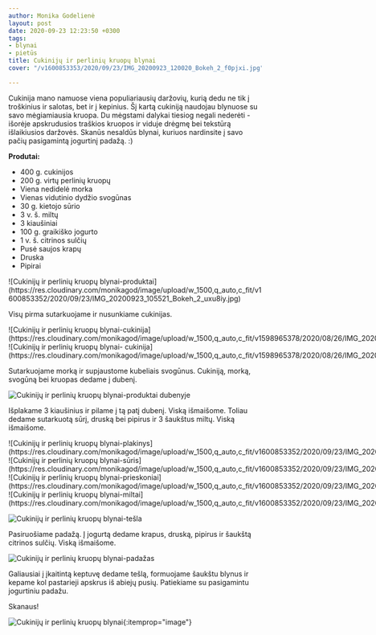 ```yaml
---
author: Monika Godelienė
layout: post
date: 2020-09-23 12:23:50 +0300
tags:
- blynai
- pietūs
title: Cukinijų ir perlinių kruopų blynai
cover: "/v1600853353/2020/09/23/IMG_20200923_120020_Bokeh_2_f0pjxi.jpg"

---
```

Cukinija mano namuose viena populiariausių daržovių, kurią dedu ne tik į troškinius ir salotas, bet ir į kepinius. Šį kartą cukiniją naudojau blynuose su savo mėgiamiausia kruopa. Du mėgstami dalykai tiesiog negali nederėti - išorėje apskrudusios traškios kruopos ir viduje drėgmę bei tekstūrą išlaikiusios daržovės. Skanūs nesaldūs blynai, kuriuos nardinsite į savo pačių pasigamintą jogurtinį padažą. :)

**Produtai:**

* <span itemprop="recipeIngredient">400 g. cukinijos</span>
* <span itemprop="recipeIngredient">200 g. virtų perlinių kruopų</span>
* <span itemprop="recipeIngredient">Viena nedidelė morka</span>
* <span itemprop="recipeIngredient">Vienas vidutinio dydžio svogūnas</span>
* <span itemprop="recipeIngredient">30 g. kietojo sūrio</span>
* <span itemprop="recipeIngredient">3 v. š. miltų</span>
* <span itemprop="recipeIngredient">3 kiaušiniai</span>
* <span itemprop="recipeIngredient">100 g. graikiško jogurto</span>
* <span itemprop="recipeIngredient">1 v. š. citrinos sulčių</span>
* <span itemprop="recipeIngredient">Pusė saujos krapų</span>
* <span itemprop="recipeIngredient">Druska</span>
* <span itemprop="recipeIngredient">Pipirai</span>

<div itemprop="recipeInstructions" markdown="1">  
![Cukinijų ir perlinių kruopų blynai-produktai](https://res.cloudinary.com/monikagod/image/upload/w_1500,q_auto,c_fit/v1600853352/2020/09/23/IMG_20200923_105521_Bokeh_2_uxu8iy.jpg)

Visų pirma sutarkuojame ir nusunkiame  cukinijas.

<div class="row">
<div class="six columns" markdown="1">
![Cukinijų ir perlinių kruopų blynai-cukinija](https://res.cloudinary.com/monikagod/image/upload/w_1500,q_auto,c_fit/v1598965378/2020/08/26/IMG_20200826_130452_Bokeh_hh8n9j.jpg)
</div>
<div class="six columns" markdown="1">
![Cukinijų ir perlinių kruopų blynai- cukinija](https://res.cloudinary.com/monikagod/image/upload/w_1500,q_auto,c_fit/v1598965378/2020/08/26/IMG_20200826_130516_Bokeh_whjssw.jpg)
</div>
</div>  

Sutarkuojame morką ir supjaustome kubeliais svogūnus. Cukiniją, morką, svogūną bei kruopas dedame į dubenį.

![Cukinijų ir perlinių kruopų blynai-produktai dubenyje](https://res.cloudinary.com/monikagod/image/upload/w_1500,q_auto,c_fit/v1600853352/2020/09/23/IMG_20200923_110807_Bokeh_2_sb6jvm.jpg) 
 
Išplakame 3 kiaušinius ir pilame į tą patį dubenį. Viską išmaišome. Toliau dedame sutarkuotą sūrį, druską bei pipirus ir 3 šaukštus miltų. Viską išmaišome.  

<div class="row">
<div class="six columns" markdown="1">
![Cukinijų ir perlinių kruopų blynai-plakinys](https://res.cloudinary.com/monikagod/image/upload/w_1500,q_auto,c_fit/v1600853352/2020/09/23/IMG_20200923_111020_Bokeh_2_l2wkre.jpg)
</div>
<div class="six columns" markdown="1">
![Cukinijų ir perlinių kruopų blynai-sūris](https://res.cloudinary.com/monikagod/image/upload/w_1500,q_auto,c_fit/v1600853352/2020/09/23/IMG_20200923_111547_Bokeh_2_utvbq4.jpg)
</div>
</div> 

<div class="row">
<div class="six columns" markdown="1">
![Cukinijų ir perlinių kruopų blynai-prieskoniai](https://res.cloudinary.com/monikagod/image/upload/w_1500,q_auto,c_fit/v1600853352/2020/09/23/IMG_20200923_111633_Bokeh_2_qljtsu.jpg)
</div>
<div class="six columns" markdown="1">
![Cukinijų ir perlinių kruopų blynai-miltai](https://res.cloudinary.com/monikagod/image/upload/w_1500,q_auto,c_fit/v1600853352/2020/09/23/IMG_20200923_111712_Bokeh_2_u4h2vn.jpg)
</div>
</div> 
  
![Cukinijų ir perlinių kruopų blynai-tešla](https://res.cloudinary.com/monikagod/image/upload/w_1500,q_auto,c_fit/v1600853353/2020/09/23/IMG_20200923_112020_Bokeh_2_hnv4ag.jpg)  

Pasiruošiame padažą. Į jogurtą dedame krapus, druską, pipirus ir šaukštą citrinos sulčių. Viską išmaišome.
  
![Cukinijų ir perlinių kruopų blynai-padažas](https://res.cloudinary.com/monikagod/image/upload/w_1500,q_auto,c_fit/v1600853353/2020/09/23/IMG_20200923_112717_Bokeh_2_pdpdes.jpg)  

Galiausiai į įkaitintą keptuvę dedame tešlą, formuojame šaukštu blynus ir kepame kol pastarieji apskrus iš abiejų pusių. Patiekiame su pasigamintu jogurtiniu padažu.  
</div>

Skanaus!

![Cukinijų ir perlinių kruopų blynai](https://res.cloudinary.com/monikagod/image/upload/w_1500,q_auto,c_fit/v1600853353/2020/09/23/IMG_20200923_120020_Bokeh_2_f0pjxi.jpg){:itemprop="image"}
